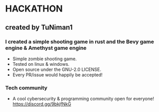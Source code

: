 # HACKATHON

## created by TuNiman1

### I created a simple shooting game in rust and the Bevy game engine & Amethyst game engine

- Simple zombie shooting game.
- Tested on linux & windows.
- Open source under the GNU-2.0 LICENSE.
- Every PR/issue would happily be accepted!

### Tech community

- A cool cybersecurity & programming community open for everyone!
<https://discord.gg/9bkjfNkG>
